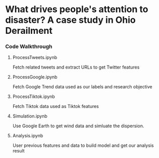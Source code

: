 # What drives people's attention to disaster? A case study in Ohio Derailment

### Code Walkthrough

1. ProcessTweets.ipynb

   Fetch related tweets and extract URLs to get Twitter features

2. ProcessGoogle.ipynb

   Fetch Google Trend data used as our labels and research objective

3. ProcessTiktok.ipynb

   Fetch Tiktok data used as Tiktok features

4. Simulation.ipynb

   Use Google Earth to get wind data and simluate the dispersion.

5. Analysis.ipynb

   User previous features and data to build model and get our analysis result